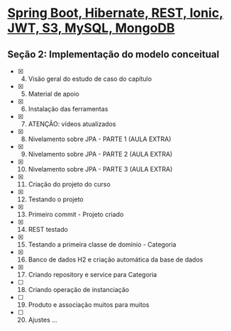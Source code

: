 # [Spring Boot, Hibernate, REST, Ionic, JWT, S3, MySQL, MongoDB](https://www.udemy.com/course/spring-boot-ionic/)



## Seção 2: Implementação do modelo conceitual

- [x] 4. Visão geral do estudo de caso do capítulo
- [x] 5. Material de apoio
- [x] 6. Instalação das ferramentas
- [x] 7. ATENÇÃO: vídeos atualizados
- [x] 8. Nivelamento sobre JPA - PARTE 1 (AULA EXTRA)
- [x] 9. Nivelamento sobre JPA - PARTE 2 (AULA EXTRA)
- [x] 10. Nivelamento sobre JPA - PARTE 3 (AULA EXTRA)
- [x] 11. Criação do projeto do curso
- [x] 12. Testando o projeto
- [x] 13. Primeiro commit - Projeto criado
- [x] 14. REST testado
- [x] 15. Testando a primeira classe de domínio - Categoria
- [x] 16. Banco de dados H2 e criação automática da base de dados
- [x] 17. Criando repository e service para Categoria
- [ ] 18. Criando operação de instanciação
- [ ] 19. Produto e associação muitos para muitos
- [ ] 20. Ajustes ...

 